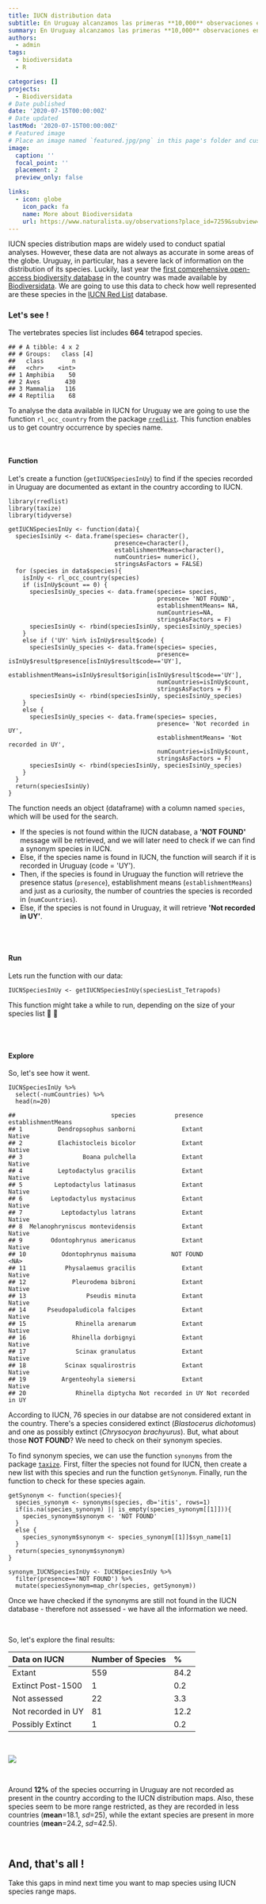 ```yaml
---
title: IUCN distribution data
subtitle: En Uruguay alcanzamos las primeras **10,000** observaciones en iNaturalist
summary: En Uruguay alcanzamos las primeras **10,000** observaciones en iNaturalist
authors:
  - admin
tags:
  - biodiversidata
  - R

categories: []
projects:
  - Biodiversidata
# Date published
date: '2020-07-15T00:00:00Z'
# Date updated
lastMod: '2020-07-15T00:00:00Z'
# Featured image
# Place an image named `featured.jpg/png` in this page's folder and customize its options here.
image:
  caption: ''
  focal_point: ''
  placement: 2
  preview_only: false

links:
  - icon: globe
    icon_pack: fa
    name: More about Biodiversidata
    url: https://www.naturalista.uy/observations?place_id=7259&subview=grid
---
```


IUCN species distribution maps are widely used to conduct spatial analyses. However, these data are not always as accurate in some areas of the globe. Uruguay, in particular, has a severe lack of information on the distribution of its species. Luckily, last year the [first comprehensive open-access biodiversity database](https://doi.org/10.3897/BDJ.7.e36226) in the country was made available by [Biodiversidata](https://biodiversidata.org/). We are going to use this data to check how well represented are these species in the [IUCN Red List](iucnredlist.org/) database.

### Let's see !

The vertebrates species list includes **664** tetrapod species.

    ## # A tibble: 4 x 2
    ## # Groups:   class [4]
    ##   class        n
    ##   <chr>    <int>
    ## 1 Amphibia    50
    ## 2 Aves       430
    ## 3 Mammalia   116
    ## 4 Reptilia    68

To analyse the data available in IUCN for Uruguay we are going to use the function `rl_occ_country` from the package [`rredlist`](https://ropensci.org/tutorials/rredlist_tutorial/). This function enables us to get country occurrence by species name.

<br>

#### Function

Let's create a function (`getIUCNSpeciesInUy`) to find if the species recorded in Uruguay are documented as extant in the country according to IUCN.

    library(rredlist)
    library(taxize)
    library(tidyverse)

    getIUCNSpeciesInUy <- function(data){
      speciesIsinUy <- data.frame(species= character(),
                                  presence=character(),
                                  establishmentMeans=character(),
                                  numCountries= numeric(),
                                  stringsAsFactors = FALSE)
      for (species in data$species){
        isInUy <- rl_occ_country(species)
        if (isInUy$count == 0) {
          speciesIsinUy_species <- data.frame(species= species,
                                              presence= 'NOT FOUND',
                                              establishmentMeans= NA,
                                              numCountries=NA,
                                              stringsAsFactors = F)
          speciesIsinUy <- rbind(speciesIsinUy, speciesIsinUy_species)
        }
        else if ('UY' %in% isInUy$result$code) {
          speciesIsinUy_species <- data.frame(species= species,
                                              presence= isInUy$result$presence[isInUy$result$code=='UY'],
                                              establishmentMeans=isInUy$result$origin[isInUy$result$code=='UY'],
                                              numCountries=isInUy$count,
                                              stringsAsFactors = F)
          speciesIsinUy <- rbind(speciesIsinUy, speciesIsinUy_species)
        }
        else {
          speciesIsinUy_species <- data.frame(species= species,
                                              presence= 'Not recorded in UY',
                                              establishmentMeans= 'Not recorded in UY',
                                              numCountries=isInUy$count,
                                              stringsAsFactors = F)
          speciesIsinUy <- rbind(speciesIsinUy, speciesIsinUy_species)
        }
      }
      return(speciesIsinUy)
    }

The function needs an object (dataframe) with a column named `species`,
which will be used for the search.

-   If the species is not found within the IUCN database, a **'NOT
    FOUND'** message will be retrieved, and we will later need to check if
    we can find a synonym species in IUCN.
-   Else, if the species name is found in IUCN, the function will search
    if it is recorded in Uruguay (code = 'UY').
-   Then, if the species is found in Uruguay the function will retrieve
    the presence status (`presence`), establishment means
    (`establishmentMeans`) and just as a curiosity, the number of
    countries the species is recorded in (`numCountries`).
-   Else, if the species is not found in Uruguay, it will retrieve
    **'Not recorded in UY'**.

<br>
</br>

#### Run

Lets run the function with our data:

    IUCNSpeciesInUy <- getIUCNSpeciesInUy(speciesList_Tetrapods)

This function might take a while to run, depending on the size of your species list :tea: :cookie:

<br>
</br>

#### Explore

So, let's see how it went.

    IUCNSpeciesInUy %>%  
      select(-numCountries) %>%
      head(n=20)

    ##                           species           presence establishmentMeans
    ## 1          Dendropsophus sanborni             Extant             Native
    ## 2          Elachistocleis bicolor             Extant             Native
    ## 3                 Boana pulchella             Extant             Native
    ## 4          Leptodactylus gracilis             Extant             Native
    ## 5         Leptodactylus latinasus             Extant             Native
    ## 6        Leptodactylus mystacinus             Extant             Native
    ## 7           Leptodactylus latrans             Extant             Native
    ## 8  Melanophryniscus montevidensis             Extant             Native
    ## 9        Odontophrynus americanus             Extant             Native
    ## 10          Odontophrynus maisuma          NOT FOUND               <NA>
    ## 11           Physalaemus gracilis             Extant             Native
    ## 12             Pleurodema bibroni             Extant             Native
    ## 13                 Pseudis minuta             Extant             Native
    ## 14      Pseudopaludicola falcipes             Extant             Native
    ## 15              Rhinella arenarum             Extant             Native
    ## 16             Rhinella dorbignyi             Extant             Native
    ## 17              Scinax granulatus             Extant             Native
    ## 18           Scinax squalirostris             Extant             Native
    ## 19          Argenteohyla siemersi             Extant             Native
    ## 20              Rhinella diptycha Not recorded in UY Not recorded in UY


According to IUCN, 76 species in our databse are not considered extant in the country. There's a species considered extinct (*Blastocerus dichotomus*) and one as possibly extinct (*Chrysocyon brachyurus*). But, what about those **NOT FOUND**? We need to check on their synonym species.  

To find synonym species, we can use the function `synonyms` from the package [`taxize`](https://ropensci.org/tutorials/taxize_tutorial/). First, filter the species not found for IUCN, then create a new list with this species and run the function `getSynonym`. Finally, run the function to check for these species again.

    getSynonym <- function(species){
      species_synonym <- synonyms(species, db='itis', rows=1)
      if(is.na(species_synonym) || is_empty(species_synonym[[1]])){
        species_synonym$synonym <- 'NOT FOUND'
      }
      else {
        species_synonym$synonym <- species_synonym[[1]]$syn_name[1]
      }
      return(species_synonym$synonym)
    }

    synonym_IUCNSpeciesInUy <- IUCNSpeciesInUy %>%
      filter(presence=='NOT FOUND') %>%
      mutate(speciesSynonym=map_chr(species, getSynonym))

Once we have checked if the synonyms are still not found in the IUCN database - therefore not assessed - we have all the information we need.  

<br>

So, let's explore the final results:

<table class="table table-striped table-hover table-condensed table-responsive" style="margin-left: auto; margin-right: auto;">
<thead>
<tr>
<th style="text-align:left;">
Data on IUCN
</th>
<th style="text-align:left;">
Number of Species
</th>
<th style="text-align:left;">
%
</th>
</tr>
</thead>
<tbody>
<tr>
<td style="text-align:left;">
Extant
</td>
<td style="text-align:left;">
559
</td>
<td style="text-align:left;">
84.2
</td>
</tr>
<tr>
<td style="text-align:left;">
Extinct Post-1500
</td>
<td style="text-align:left;">
1
</td>
<td style="text-align:left;">
0.2
</td>
</tr>
<tr>
<td style="text-align:left;">
Not assessed
</td>
<td style="text-align:left;">
22
</td>
<td style="text-align:left;">
3.3
</td>
</tr>
<tr>
<td style="text-align:left;">
Not recorded in UY
</td>
<td style="text-align:left;">
81
</td>
<td style="text-align:left;">
12.2
</td>
</tr>
<tr>
<td style="text-align:left;">
Possibly Extinct
</td>
<td style="text-align:left;">
1
</td>
<td style="text-align:left;">
0.2
</td>
</tr>
</tbody>
</table>

<br>

![](IUCN_distributionData.png)

<br>

Around **12%** of the species occurring in Uruguay are not recorded as present in the country according to the IUCN distribution maps. Also, these species seem to be more range restricted, as they are recorded in less countries (**mean**=18.1, *sd*=25), while the extant species are present in more countries (**mean**=24.2, *sd*=42.5).

<br>

And, that's all !
-----------------

Take this gaps in mind next time you want to map species using IUCN species range maps.

